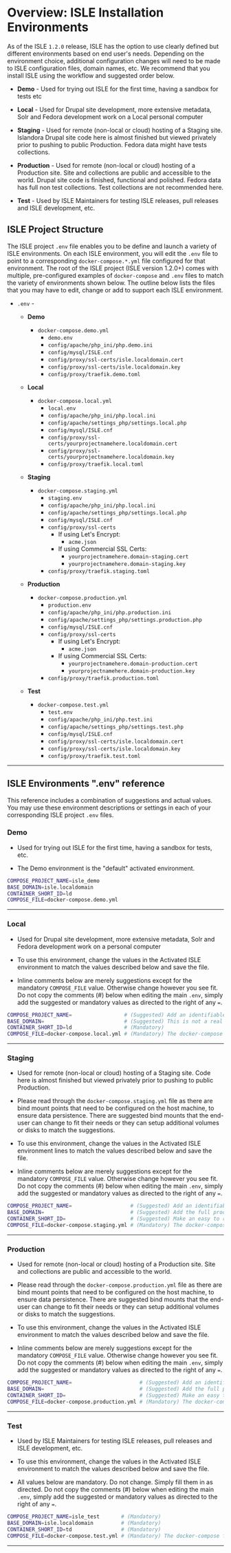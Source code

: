 # Overview: ISLE Installation Environments

As of the ISLE `1.2.0` release, ISLE has the option to use clearly defined but different environments based on end user's needs. Depending on the environment choice, additional configuration changes will need to be made to ISLE configuration files, domain names, etc. We recommend that you install ISLE using the workflow and suggested order below.

* **Demo** - Used for trying out ISLE for the first time, having a sandbox for tests etc

* **Local** - Used for Drupal site development, more extensive metadata, Solr and Fedora development work on a Local personal computer

* **Staging** - Used for remote (non-local or cloud) hosting of a Staging site. Islandora Drupal site code here is almost finished but viewed privately prior to pushing to public Production. Fedora data might have tests collections.

* **Production** - Used for remote (non-local or cloud) hosting of a Production site. Site and collections are public and accessible to the world. Drupal site code is finished, functional and polished. Fedora data has full non test collections. Test collections are not recommended here.

* **Test** - Used by ISLE Maintainers for testing ISLE releases, pull releases and ISLE development, etc.

## ISLE Project Structure

The ISLE project `.env` file enables you to be define and launch a variety of ISLE environments. On each ISLE environment, you will edit the `.env` file to point to a corresponding `docker-compose.*.yml` file configured for that environment. The root of the ISLE project (ISLE version 1.2.0+) comes with multiple, pre-configured examples of `docker-compose` and `.env` files to match the variety of environments shown below. The outline below lists the files that you may have to edit, change or add to support each ISLE environment. 

* `.env` - 
  
    * **Demo**
        * `docker-compose.demo.yml`
            * `demo.env`
            * `config/apache/php_ini/php.demo.ini`
            * `config/mysql/ISLE.cnf`
            * `config/proxy/ssl-certs/isle.localdomain.cert`
            * `config/proxy/ssl-certs/isle.localdomain.key`
            * `config/proxy/traefik.demo.toml`
    
    * **Local** 
        * `docker-compose.local.yml`
            * `local.env`
            * `config/apache/php_ini/php.local.ini`
            * `config/apache/settings_php/settings.local.php`
            * `config/mysql/ISLE.cnf`
            * `config/proxy/ssl-certs/yourprojectnamehere.localdomain.cert`
            * `config/proxy/ssl-certs/yourprojectnamehere.localdomain.key`
            * `config/proxy/traefik.local.toml`
    
    * **Staging**
        * `docker-compose.staging.yml`
            * `staging.env`
            * `config/apache/php_ini/php.local.ini`
            * `config/apache/settings_php/settings.local.php`
            * `config/mysql/ISLE.cnf`
            * `config/proxy/ssl-certs`
                * If using Let's Encrypt:
                    * `acme.json`
                * If using Commercial SSL Certs:
                    * `yourprojectnamehere.domain-staging.cert`
                    * `yourprojectnamehere.domain-staging.key`
            * `config/proxy/traefik.staging.toml`

    * **Production**
        * `docker-compose.production.yml`
            * `production.env`
            * `config/apache/php_ini/php.production.ini`
            * `config/apache/settings_php/settings.production.php`
            * `config/mysql/ISLE.cnf`
            * `config/proxy/ssl-certs`
                * If using Let's Encrypt:
                     * `acme.json`
                * If using Commercial SSL Certs:
                     * `yourprojectnamehere.domain-production.cert`
                     * `yourprojectnamehere.domain-production.key`
            * `config/proxy/traefik.production.toml`

    * **Test**
        * `docker-compose.test.yml`
            * `test.env`
            * `config/apache/php_ini/php.test.ini`
            * `config/apache/settings_php/settings.test.php`
            * `config/mysql/ISLE.cnf`
            * `config/proxy/ssl-certs/isle.localdomain.cert`
            * `config/proxy/ssl-certs/isle.localdomain.key`
            * `config/proxy/traefik.test.toml`

---

## ISLE Environments ".env" reference

This reference includes a combination of suggestions and actual values. You may use these environment descriptions or settings in each of your corresponding ISLE project `.env` files.

### Demo

* Used for trying out ISLE for the first time, having a sandbox for tests, etc.

* The Demo environment is the "default" activated environment.

```bash
COMPOSE_PROJECT_NAME=isle_demo
BASE_DOMAIN=isle.localdomain
CONTAINER_SHORT_ID=ld
COMPOSE_FILE=docker-compose.demo.yml
```

---

### Local

* Used for Drupal site development, more extensive metadata, Solr and Fedora development work on a personal computer

* To use this environment, change the values in the Activated ISLE environment to match the values described below and save the file.

* Inline comments below are merely suggestions except for the mandatory `COMPOSE_FILE` value. Otherwise change however you see fit. Do not copy the comments (#) below when editing the main `.env`, simply add the suggested or mandatory values as directed to the right of any `=`.

```bash
COMPOSE_PROJECT_NAME=                 # (Suggested) Add an identifiable project or institutional name plus environment e.g. acme_digital_local
BASE_DOMAIN=                          # (Suggested) This is not a real domain and can be anything, so add your institution name only e.g. acme.localdomain
CONTAINER_SHORT_ID=ld                 # (Mandatory)
COMPOSE_FILE=docker-compose.local.yml # (Mandatory) The docker-compose file used for configuring and launching the Local environment.
```

---

### Staging

* Used for remote (non-local or cloud) hosting of a Staging site. Code here is almost finished but viewed privately prior to pushing to public Production.

* Please read through the `docker-compose.staging.yml` file as there are bind mount points that need to be configured on the host machine, to ensure data persistence. There are suggested bind mounts that the end-user can change to fit their needs or they can setup additional volumes or disks to match the suggestions.

* To use this environment, change the values in the Activated ISLE environment lines to match the values described below and save the file.

* Inline comments below are merely suggestions except for the mandatory `COMPOSE_FILE` value. Otherwise change however you see fit. Do not copy the comments (#) below when editing the main `.env`, simply add the suggested or mandatory values as directed to the right of any `=`.

```bash
COMPOSE_PROJECT_NAME=                   # (Suggested) Add an identifiable project or institutional name plus environment e.g. acme_digital_stage
BASE_DOMAIN=                            # (Suggested) Add the full production domain here e.g. digital-staging.institution.edu
CONTAINER_SHORT_ID=                     # (Suggested) Make an easy to read acronym from the letters of your institution and collection names plus environment e.g. (acme digitalcollections staging) is acdcs
COMPOSE_FILE=docker-compose.staging.yml # (Mandatory) The docker-compose file used for configuring and launching the Staging environment.
```

---

### Production

* Used for remote (non-local or cloud) hosting of a Production site. Site and collections are public and accessible to the world.

* Please read through the `docker-compose.production.yml` file as there are bind mount points that need to be configured on the host machine, to ensure data persistence. There are suggested bind mounts that the end-user can change to fit their needs or they can setup additional volumes or disks to match the suggestions.

* To use this environment, change the values in the Activated ISLE environment to match the values described below and save the file.

* Inline comments below are merely suggestions except for the mandatory `COMPOSE_FILE` value. Otherwise change however you see fit. Do not copy the comments (#) below when editing the main `.env`, simply add the suggested or mandatory values as directed to the right of any `=`.

```bash
COMPOSE_PROJECT_NAME=                      # (Suggested) Add an identifiable project or institutional name plus environment e.g. acme_digital_prod
BASE_DOMAIN=                               # (Suggested) Add the full production domain here e.g. digital.institution.edu
CONTAINER_SHORT_ID=                        # (Suggested) Make an easy to read acronym from the letters of your institution and collection names plus environment e.g. (acme digitalcollections prod) is acdcp
COMPOSE_FILE=docker-compose.production.yml # (Mandatory) The docker-compose file used for configuring and launching the Production environment.
```

---

### Test

* Used by ISLE Maintainers for testing ISLE releases, pull releases and ISLE development, etc.

* To use this environment, change the values in the Activated ISLE environment to match the values described below and save the file.

* All values below are mandatory. Do not change. Simply fill them in as directed. Do not copy the comments (#) below when editing the main `.env`, simply add the suggested or mandatory values as directed to the right of any `=`.

```bash
COMPOSE_PROJECT_NAME=isle_test       # (Mandatory)
BASE_DOMAIN=isle.localdomain         # (Mandatory)
CONTAINER_SHORT_ID=td                # (Mandatory)
COMPOSE_FILE=docker-compose.test.yml # (Mandatory) The docker-compose file used for configuring and launching the Test environment.
```

---
